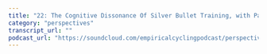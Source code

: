 ```yaml
---
title: "22: The Cognitive Dissonance Of Silver Bullet Training, with Patrick Smith"
category: "perspectives"
transcript_url: ""
podcast_url: "https://soundcloud.com/empiricalcyclingpodcast/perspectives-22-the-cognitive-dissonance-of-silver-bullet-training-with-patrick-smith"
---
```

